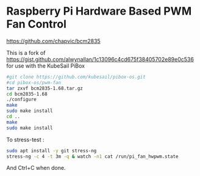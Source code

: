 # Raspberry Pi Hardware Based PWM Fan Control
https://github.com/chapvic/bcm2835

This is a fork of https://gist.github.com/alwynallan/1c13096c4cd675f38405702e89e0c536 for use with the KubeSail PiBox

```bash
#git clone https://github.com/kubesail/pibox-os.git
#cd pibox-os/pwm-fan
tar zxvf bcm2835-1.68.tar.gz
cd bcm2835-1.68
./configure
make
sudo make install
cd ..
make
sudo make install
```

To stress-test :

```bash
sudo apt install -y git stress-ng
stress-ng -c 4 -t 3m -q & watch -n1 cat /run/pi_fan_hwpwm.state
```

And Ctrl+C when done.
